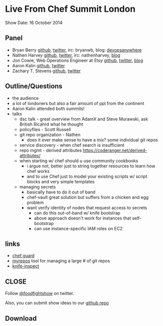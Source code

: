 # Live From Chef Summit London

Show Date:  16 October 2014

Panel<a name="panel"></a>
-----
* Bryan Berry [github](http://github.com/bryanwb), [twitter](http://twitter.com/bryanwb), irc: bryanwb, blog: [devopsanywhere](http://devopsanywhere.blogspot.com)
* Nathen Harvey [github](http://github.com/nathenharvey), [twitter](http://twitter.com/nathenharvey), irc: nathenharvey, [blog](http://nathenharvey.com)
* Jon Cowie, Web Operations Engineer at Etsy [github](http://github.com/jonlives), [twitter](http://twitter.com/jonlives), [blog](http://blog.mycrot.ch)
* Aaron Kalin [github](https://github.com/martinisoft), [twitter](https://twitter.com/martinisoft)
* Zachary T. Stevens [github](https://github.com/zts), [twitter](https://twitter.com/zts)

Outline/Questions
-----------------

* the audience
 * a lot of londoners but also a fair amount of ppl from the continent
 * Aaron Kalin attended both summits!
* talks
  * dsc talk - great overview from AdamX and Steve Murawski, ask British Ricahrd what he thought
  * policyfiles - Scott Russell
  * git repo organization - Nathen
    - does it ever make sense to have a mix? some individual git repos 
  * service discovery - when chef search is insufficient
  * repo mgmt - derived attributes https://coderanger.net/derived-attributes/  
  * when starting w/ chef should u use community cookbooks
    * i argue not, better just to string together resources to learn how chef works
    * and to use Chef just to model your existing scripts w/ script blocks and
      very simple templates
  * managing secrets
    * basically have to do it out of band
    * chef-vault great solution but suffers from a chicken and egg problem
    * want verify identity of nodes that request access to secrets
      * can do this out-of-band w/ knife bootstrap 
      * above approach doesn't work for instances that self-bootstrap
      * can use instance-specific IAM roles on EC2


links
------

* [chef guard](https://www.getchef.com/blog/2014/09/30/guest-post-introducing-chef-guard/)
* [myrepos](http://myrepos.branchable.com/) tool for managing a large # of git repos
* [knife-inspect](https://github.com/bmarini/knife-inspect)
  
 


CLOSE
-----

Follow [@foodfightshow](http://twitter.com/foodfightshow) on twitter.

Also, you can submit show ideas to our [github repo](https://github.com/foodfight/showz)


Download
--------
